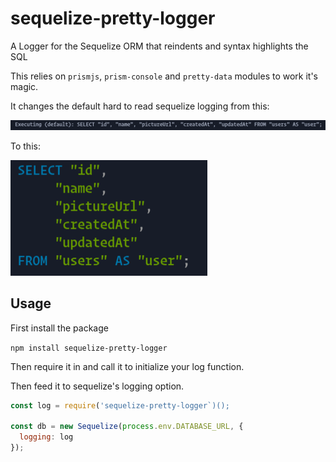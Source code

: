 # sequelize-pretty-logger

A Logger for the Sequelize ORM that reindents and syntax highlights the SQL

This relies on `prismjs`, `prism-console` and `pretty-data` modules to work 
it's magic.

It changes the default hard to read sequelize logging from this:

![Sequelize Default Logging](screenshots/sequelize-default-logging.png)

To this:

![Sequelize Pretty Logging](screenshots/sequelize-pretty-logging.png)

## Usage

First install the package

`npm install sequelize-pretty-logger`

Then require it in and call it to initialize your log function.

Then feed it to sequelize's logging option.

```js
const log = require('sequelize-pretty-logger`)();

const db = new Sequelize(process.env.DATABASE_URL, {
  logging: log
});
```
